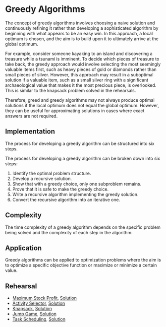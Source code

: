 # Greedy Algorithms

The concept of greedy algorithms involves choosing a naive solution and continuously refining it rather than developing a sophisticated algorithm by beginning with what appears to be an easy win. In this approach, a local optimum is chosen, and the aim is to build upon it to ultimately arrive at the global optimum.

For example, consider someone kayaking to an island and discovering a treasure while a tsunami is imminent. To decide which pieces of treasure to take back, the greedy approach would involve selecting the most seemingly valuable items first, such as heavy pieces of gold or diamonds rather than small pieces of silver. However, this approach may result in a suboptimal solution if a valuable item, such as a small silver ring with a significant archaeological value that makes it the most precious piece, is overlooked. This is similar to the knapsack problem solved in the rehearsals.

Therefore, greed and greedy algorithms may not always produce optimal solutions if the local optimum does not equal the global optimum. However, they can be useful for approximating solutions in cases where exact answers are not required.

## Implementation

The process for developing a greedy algorithm can be structured into six steps.

The process for developing a greedy algorithm can be broken down into six steps:

1. Identify the optimal problem structure.
2. Develop a recursive solution.
3. Show that with a greedy choice, only one subproblem remains.
4. Prove that it is safe to make the greedy choice.
5. Write a recursive algorithm implementing the greedy solution.
6. Convert the recursive algorithm into an iterative one.

## Complexity

The time complexity of a greedy algorithm depends on the specific problem being solved and the complexity of each step in the algorithm.

## Application

Greedy algorithms can be applied to optimization problems where the aim is to optimize a specific objective function or maximize or minimize a certain value.

## Rehearsal

* [Maximum Stock Profit](max_stock_profit_test.go), [Solution](max_stock_profit.go)
* [Activity Selector](activity_selector_test.go), [Solution](activity_selector.go)
* [Knapsack](knapsack_test.go), [Solution](knapsack.go)
* [Jump Game](jump_game_test.go), [Solution](jump_game.go)
* [Task Scheduling](task_scheduling_test.go), [Solution](task_scheduling.go)
